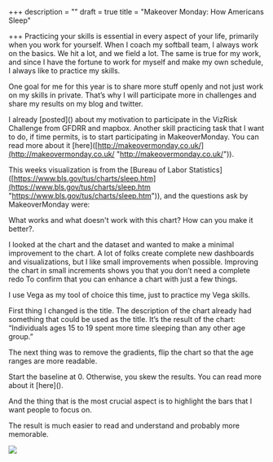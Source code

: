 +++
description = ""
draft = true
title = "Makeover Monday: How Americans Sleep"

+++
Practicing your skills is essential in every aspect of your life, primarily when you work for yourself. When I coach my softball team, I always work on the basics. We hit a lot, and we field a lot. The same is true for my work, and since I have the fortune to work for myself and make my own schedule, I always like to practice my skills. 

One goal for me for this year is to share more stuff openly and not just work on my skills in private. That’s why I will participate more in challenges and share my results on my blog and twitter. 

I already \[posted\]() about my motivation to participate in the VizRisk Challenge from GFDRR and mapbox. Another skill practicing task that I want to do, if time permits, is to start participating in MakeoverMonday. You can read more about it \[here\]([http://makeovermonday.co.uk/](http://makeovermonday.co.uk/ "http://makeovermonday.co.uk/")). 

This weeks visualization is from the \[Bureau of Labor Statistics\]([https://www.bls.gov/tus/charts/sleep.htm](https://www.bls.gov/tus/charts/sleep.htm "https://www.bls.gov/tus/charts/sleep.htm")), and the questions ask by MakeoverMonday were: 

What works and what doesn't work with this chart? How can you make it better?. 

I looked at the chart and the dataset and wanted to make a minimal improvement to the chart. A lot of folks create complete new dashboards and visualizations, but I like small improvements when possible. Improving the chart in small increments shows you that you don’t need a complete redo To confirm that you can enhance a chart with just a few things. 

I use Vega as my tool of choice this time, just to practice my Vega skills. 

First thing I changed is the title. The description of the chart already had something that could be used as the title. It’s the result of the chart: “Individuals ages 15 to 19 spent more time sleeping than any other age group.”

The next thing was to remove the gradients, flip the chart so that the age ranges are more readable. 

Start the baseline at 0. Otherwise, you skew the results. You can read more about it \[here\]().

And the thing that is the most crucial aspect is to highlight the bars that I want people to focus on. 

The result is much easier to read and understand and probably more memorable.

![](https://res.cloudinary.com/civicvision/image/upload/v1559900004/milafrerichs.com/articles/sleepless-in-america.png)